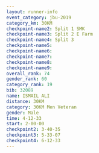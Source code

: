 ```yaml
---
layout: runner-info 
event_category: jbu-2019 
category_km: 30KM 
checkpoint-name2: Split 1 SMK 
checkpoint-name3: Split 2 E Farm 
checkpoint-name4: Split 3 
checkpoint-name5: 
checkpoint-name6: 
checkpoint-name7: 
checkpoint-name8: 
checkpoint-name9: 
overall_rank: 74
gender_rank: 60
category_rank: 19
bib: 32089
name: ISMAIL ALI
distance: 30KM
category: 30KM Men Veteran
gender: Male
time: 4-12-33
start: 2-00-00
checkpoint2: 3-40-35
checkpoint3: 5-33-07
checkpoint4: 6-12-33
---
```

